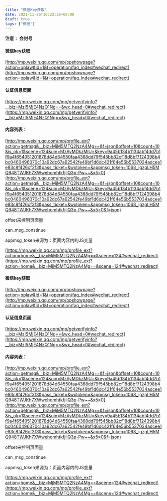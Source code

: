 ```yaml
---
title: "微信Key获取"
date: 2021-11-26T16:23:55+08:00
draft: true
tags: ["微信"]
---
```

**注意： 会封号**

<!--more-->

#### 微信key获取

[http://mp.weixin.qq.com/mp/opshowpage?action=oplaw&id=1&t=operation/faq_index#wechat_redirect](http://mp.weixin.qq.com/mp/opshowpage?action=oplaw&id=1&t=operation/faq_index#wechat_redirect)

#### 认证信息页面

[https://mp.weixin.qq.com/mp/getverifyinfo?__biz=MzI5MjE4NzQ1Ng==&wx_head=0#wechat_redirect](https://mp.weixin.qq.com/mp/getverifyinfo?__biz=MzI5MjE4NzQ1Ng==&wx_head=0#wechat_redirect)

#### 内容列表：

[http://mp.weixin.qq.com/mp/profile_ext?action=getmsg&__biz=MjM5MTQ2NzA4Mg==&f=json&offset=10&count=10&is_ok=1&scene=124&uin=MzAyMDkzMjU=&key=9a45b134b1134abf4dd7b1f9a4f654051201878d84d64550faa4368dd79f545bb82cf18d8bf7124398b4bc0460496070c10a92dc67a62542fe49bf1d6dc421f64e56b5537034adcee1e83c8f426cf3f3&pass_ticket=&wxtoken=&appmsg_token=1068_jgzgLH5MQ948TWJKh7XWwehomhtkfjiIQ3p-Pw~~&x5=0](http://mp.weixin.qq.com/mp/profile_ext?action=getmsg&__biz=MjM5MTQ2NzA4Mg==&f=json&offset=10&count=10&is_ok=1&scene=124&uin=MzAyMDkzMjU=&key=9a45b134b1134abf4dd7b1f9a4f654051201878d84d64550faa4368dd79f545bb82cf18d8bf7124398b4bc0460496070c10a92dc67a62542fe49bf1d6dc421f64e56b5537034adcee1e83c8f426cf3f3&pass_ticket=&wxtoken=&appmsg_token=1068_jgzgLH5MQ948TWJKh7XWwehomhtkfjiIQ3p-Pw~~&x5=0&f=json)

offset来控制页面量

can_msg_constinue

appmsg_token来源为：页面内容内的JS变量

[https://mp.weixin.qq.com/mp/profile_ext?action=home&__biz=MjM5MTQ2NzA4Mg==&scene=124#wechat_redirect](https://mp.weixin.qq.com/mp/profile_ext?action=home&__biz=MjM5MTQ2NzA4Mg==&scene=124#wechat_redirect)

#### 微信key获取

[http://mp.weixin.qq.com/mp/opshowpage?action=oplaw&id=1&t=operation/faq_index#wechat_redirect](http://mp.weixin.qq.com/mp/opshowpage?action=oplaw&id=1&t=operation/faq_index#wechat_redirect)

#### 认证信息页面

[https://mp.weixin.qq.com/mp/getverifyinfo?__biz=MzI5MjE4NzQ1Ng==&wx_head=0#wechat_redirect](https://mp.weixin.qq.com/mp/getverifyinfo?__biz=MzI5MjE4NzQ1Ng==&wx_head=0#wechat_redirect)

#### 内容列表：

[http://mp.weixin.qq.com/mp/profile_ext?action=getmsg&__biz=MjM5MTQ2NzA4Mg==&f=json&offset=10&count=10&is_ok=1&scene=124&uin=MzAyMDkzMjU=&key=9a45b134b1134abf4dd7b1f9a4f654051201878d84d64550faa4368dd79f545bb82cf18d8bf7124398b4bc0460496070c10a92dc67a62542fe49bf1d6dc421f64e56b5537034adcee1e83c8f426cf3f3&pass_ticket=&wxtoken=&appmsg_token=1068_jgzgLH5MQ948TWJKh7XWwehomhtkfjiIQ3p-Pw~~&x5=0](http://mp.weixin.qq.com/mp/profile_ext?action=getmsg&__biz=MjM5MTQ2NzA4Mg==&f=json&offset=10&count=10&is_ok=1&scene=124&uin=MzAyMDkzMjU=&key=9a45b134b1134abf4dd7b1f9a4f654051201878d84d64550faa4368dd79f545bb82cf18d8bf7124398b4bc0460496070c10a92dc67a62542fe49bf1d6dc421f64e56b5537034adcee1e83c8f426cf3f3&pass_ticket=&wxtoken=&appmsg_token=1068_jgzgLH5MQ948TWJKh7XWwehomhtkfjiIQ3p-Pw~~&x5=0&f=json)

offset来控制页面量

can_msg_constinue

appmsg_token来源为：页面内容内的JS变量

[https://mp.weixin.qq.com/mp/profile_ext?action=home&__biz=MjM5MTQ2NzA4Mg==&scene=124#wechat_redirect](https://mp.weixin.qq.com/mp/profile_ext?action=home&__biz=MjM5MTQ2NzA4Mg==&scene=124#wechat_redirect)

